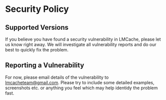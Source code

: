 # Security Policy

## Supported Versions

If you believe you have found a security vulnerability in LMCache, please let us know right away. We will investigate all vulnerability reports and do our best to quickly fix the problem.

## Reporting a Vulnerability

For now, please email details of the vulnerability to lmcacheteam@gmail.com. Please try to include some detailed examples, screenshots etc. or anything you feel which may help identidy the problem fast.
